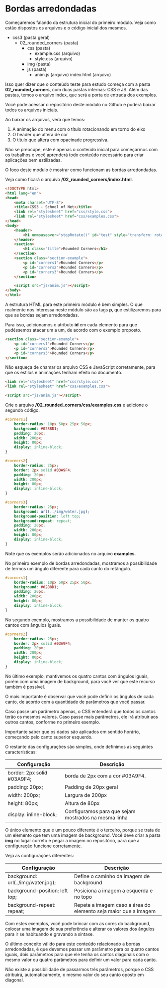 # Bordas arredondadas

Começaremos falando da estrutura inicial do primeiro módulo. Veja como estão dispostos os arquivos e o código inicial dos mesmos.

* css3 (pasta geral)
    * 02\_rounded\_corners (pasta)
        * css (pasta)
            * example.css (arquivo)
            * style.css (arquivo)
        * img (pasta)
        * js (pasta)
            * anim.js (arquivo)
        index.html (arquivo)

Isso quer dizer que o conteúdo teste para estudo começa com a pasta **02_rounded_corners**, com duas pastas internas: CSS e JS. Além das pastas, temos o arquivo index, que será a porta de entrada dos exemplos.

Você pode acessar o repositório deste módulo no Github e poderá baixar todos os arquivos iniciais.

Ao baixar os arquivos, verá que temos: 

1. A animação do menu com o título rotacionando em torno do eixo 
2. O header que altera de cor  
3. O título que altera com opacinade progressiva.

Não se preocupe, este é apenas o conteúdo inicial para começarmos com os trabalhos e você aprenderá todo conteúdo necessário para criar aplicações bem estilizadas.

O foco deste módulo é mostrar como funcionam as bordas arredondadas. 

Veja como ficará o arquivo **/02_rounded_corners/index.html**.

```html
<!DOCTYPE html>
<html lang="en">
<head>
    <meta charset="UTF-8">
    <title>CSS3 - School of Net</title>
    <link rel="stylesheet" href="css/style.css">
    <link rel="stylesheet" href="css/examples.css">
</head>
<body>
    <header>
        <h1 onmouseover="stopRotate()" id="test" style="transform: rotateY(0deg);">School of Net</h1>
    </header>
    <section>
        <h1 class="title">Rounded Corners</h1>
    </section>
    <section class="section-example">
        <p id="corners1">Rounded Corners</p>
        <p id="corners2">Rounded Corners</p>
        <p id="corners3">Rounded Corners</p>
    </section>

    <script src="js/anim.js"></script>
</body>
</html>
```

A estrutura HTML para este primeiro módulo é bem simples. O que realmente nos interessa neste módulo são as tags **p**, que estilizaremos para que as bordas sejam arredondadas.

Para isso, adicionamos o atributo **id** em cada elemento para que pudéssemos atacar um a um, de acordo com o exemplo proposto.

```html
<section class="section-example">
    <p id="corners1">Rounded Corners</p>
    <p id="corners2">Rounded Corners</p>
    <p id="corners3">Rounded Corners</p>
</section>
```

Não esqueça de chamar os arquivo CSS e JavaScript corretamente, para que os estilos e animações tenham efeito no documento.

```html
<link rel="stylesheet" href="css/style.css">
<link rel="stylesheet" href="css/examples.css">

<script src="js/anim.js"></script>
```

Crie o arquivo **/02_rounded_corners/css/examples.css** e adicione o segundo código.

```css
#corners1{
    border-radius: 10px 50px 25px 50px;
    background: #0288D1;
    padding: 20px;
    width: 200px;
    height: 80px;
    display: inline-block;
}

#corners2{
    border-radius: 25px;
    border: 2px solid #03A9F4;
    padding: 20px;
    width: 200px;
    height: 80px;
    display: inline-block;
}

#corners3{
    border-radius: 25px;
    background: url(../img/water.jpg);
    background-position: left top;
    background-repeat: repeat;
    padding: 20px;
    width: 200px;
    height: 80px;
    display: inline-block;
}
```

Note que os exemplos serão adicionados no arquivo **examples**.

No primeiro exemplo de bordas arredondadas, mostramos a possibilidade de termos um ângulo diferente para cada canto do retângulo.

```css
#corners1{
    border-radius: 10px 50px 25px 50px;
    background: #0288D1;
    padding: 20px;
    width: 200px;
    height: 80px;
    display: inline-block;
}
```

No segundo exemplo, mostramos a possibilidade de manter os quatro cantos com ângulos iguais.

```css
#corners2{
    border-radius: 25px;
    border: 2px solid #03A9F4;
    padding: 20px;
    width: 200px;
    height: 80px;
    display: inline-block;
}
```

No último exemplo, mantivemos os quatro cantos com ângulos iguais, porém com uma imagem de background, para você ver que este recurso também é possível.

O mais importante é observar que você pode definir os ângulos de cada canto, de acordo com a quantidade de parâmetros que você passar.

Caso passe um parâmetro apenas, o CSS entenderá que todos os cantos terão os mesmos valores. Caso passe mais parâmetros, ele irá atribuir aos outros cantos, conforme no primeiro exemplo.

Importante saber que os dados são aplicados em sentido horário, começando pelo canto superior esquerdo.

O restante das configurações são simples, onde definimos as seguintes características:

| Configuração               | Descrição                                               |
|----------------------------|---------------------------------------------------------|
| border: 2px solid #03A9F4; | borda de 2px com a cor #03A9F4.                         |
| padding: 20px;             | Padding de 20px geral                                   |
| width: 200px;              | Largura de 200px                                        |
| height: 80px;              | Altura de 80px                                          |
| display: inline-block;     | Configuramos para que sejam mostrados na mesma linha    |

O único elemento que é um pouco diferente é o terceiro, porque se trata de um elemento que tem uma imagem de background. Você deve criar a pasta **img** no lugar correto e pegar a imagem no repositório, para que a configuração funcione corretamente.

Veja as configurações diferentes:

| Configuração                       | Descrição                                                       |
|------------------------------------|-----------------------------------------------------------------|
| background: url(../img/water.jpg); | Define o caminho da imagem de background                        |
| background-position: left top;     | Posiciona a imagem a esquerda e no topo                         |
| background-repeat: repeat;         | Repete a imagem caso a área do elemento seja maior que a imagem |

Com estes exemplos, você pode brincar com as cores do background, colocar uma imagem de sua preferência e alterar os valores dos ângulos para ir se habituando e gravando a sintaxe.

O último conceito válido para este conteúdo relacionado a bordas arredondadas, é que devemos passar um parâmetro para os quatro cantos iguais, dois parâmetros para que ele tenha os cantos diagonais com o mesmo valor ou quatro parâmetros para definir um valor para cada canto. 

Não existe a possibilidade de passarmos três parâmetros, porque o CSS atribuirá, automaticamente, o mesmo valor do seu canto oposto em diagonal.
